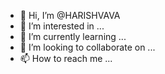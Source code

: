 - 👋 Hi, I’m @HARISHVAVA
- 👀 I’m interested in ...
- 🌱 I’m currently learning ...
- 💞️ I’m looking to collaborate on ...
- 📫 How to reach me ...

<!---
HARISHVAVA/HARISHVAVA is a ✨ special ✨ repository because its `README.md` (this file) appears on your GitHub profile.
You can click the Preview link to take a look at your changes.
--->
